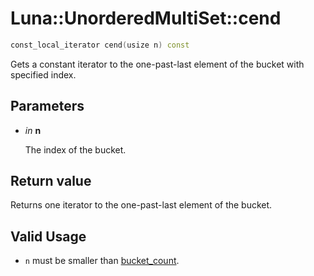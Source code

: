 # Luna::UnorderedMultiSet::cend

```c++
const_local_iterator cend(usize n) const
```

Gets a constant iterator to the one-past-last element of the bucket with specified index. 



## Parameters
* *in* **n**

    The index of the bucket. 

## Return value
Returns one iterator to the one-past-last element of the bucket. 

## Valid Usage
* `n` must be smaller than [bucket_count](class_luna_1_1_unordered_multi_set_1ace2cb5dc8f915f78658dac76efacd4c1.md). 

